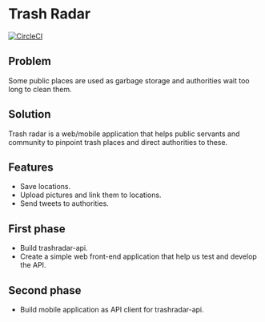 # Trash Radar
[![CircleCI](https://circleci.com/gh/spry-group/trashradar.svg?style=shield)](https://circleci.com/gh/spry-group/trashradar)

## Problem
Some public places are used as garbage storage and authorities wait too long to clean them.

## Solution
Trash radar is a web/mobile application that helps public servants and community to pinpoint trash places and direct authorities to these.

## Features
- Save locations.
- Upload pictures and link them to locations.
- Send tweets to authorities.

## First phase
- Build trashradar-api.
- Create a simple web front-end application that help us test and develop the API.

## Second phase
- Build mobile application as API client for trashradar-api.
